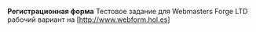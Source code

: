 **Регистрационная форма**
Тестовое задание для Webmasters Forge LTD
рабочий вариант на [http://www.webform.hol.es]
